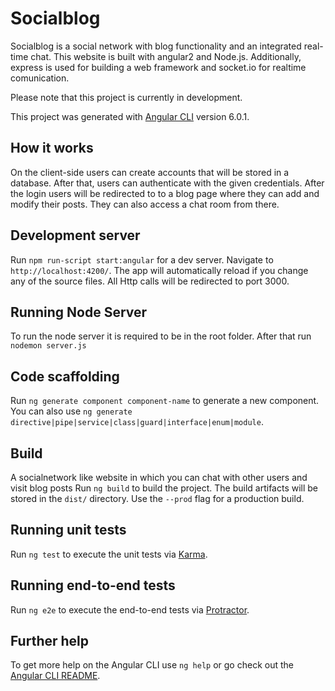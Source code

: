 # Socialblog
Socialblog is a social network  with blog functionality and an
integrated real-time chat.
This website is built with angular2 and Node.js. 
Additionally, express is used for building a web framework and socket.io for realtime comunication.

Please note that this project is currently in development. 

This project was generated with [Angular CLI](https://github.com/angular/angular-cli) version 6.0.1.

## How it works
On the client-side users can create accounts that will be stored in a database. 
After that, users can authenticate with the given credentials. After the login users will be redirected to 
to a blog page where they can add and modify their posts. They can also access a chat room from there.

## Development server

Run `npm run-script start:angular` for a dev server. Navigate to `http://localhost:4200/`. The app will automatically reload if you change any of the source files.
All Http calls will be redirected to port 3000.

## Running Node Server
To run the node server it is required to be in the root folder. 
After that run `nodemon server.js`

## Code scaffolding

Run `ng generate component component-name` to generate a new component. You can also use `ng generate directive|pipe|service|class|guard|interface|enum|module`.

## Build
A socialnetwork like website in which you can chat with other users and visit blog posts 
Run `ng build` to build the project. The build artifacts will be stored in the `dist/` directory. Use the `--prod` flag for a production build.

## Running unit tests

Run `ng test` to execute the unit tests via [Karma](https://karma-runner.github.io).

## Running end-to-end tests

Run `ng e2e` to execute the end-to-end tests via [Protractor](http://www.protractortest.org/).

## Further help

To get more help on the Angular CLI use `ng help` or go check out the [Angular CLI README](https://github.com/angular/angular-cli/blob/master/README.md).

